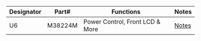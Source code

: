 |Designator|Part#  |Functions           |Notes                             |
|----------|-------|--------------------|----------------------------------|
|U6        |M38224M|Power Control, Front LCD & More|[Notes](U6-M38224M6HP/)|
